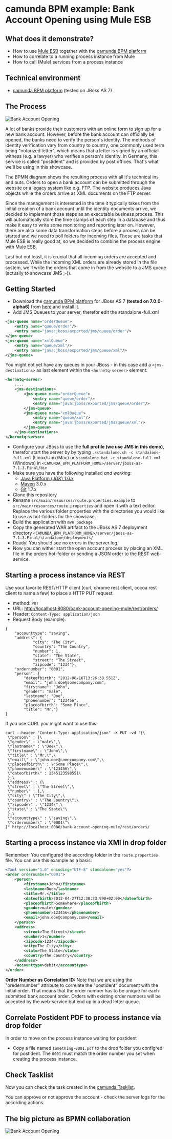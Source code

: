 # camunda BPM example: Bank Account Opening using Mule ESB

## What does it demonstrate?
- How to use [Mule ESB](http://www.mulesoft.org/) together with the [camunda BPM platform](http://camunda.org)
- How to correlate to a running process instance from Mule
- How to call (Mule) services from a process instance

## Technical environment
- [camunda BPM platform](http://camunda.org) (tested on JBoss AS 7)

## The Process

![Bank Account Opening][1]

A lot of banks provide their customers with an online form to sign up for a new bank account. However, before the bank account can officially be opened, the banks need to verify the person's identity. The methods of identity verification vary from country to country, one commonly used term being "notarized letter", which means that a letter is signed by an official witness (e.g. a lawyer) who verifies a person's identity. In Germany, this service is called "postident" and is provided by post offices. That's what we'll be using in this showcase.

The BPMN diagram shows the resulting process with all it's technical ins and outs. Orders to open a bank account can be submitted through the website or a legacy system like e.g. FTP. The website produces Java objects while the orders arrive as XML documents on the FTP server.

Since the management is interested in the time it typically takes from the initial creation of a bank account until the identity documents arrive, we decided to implement those steps as an executable business process. This will automatically store the time stamps of each step in a database and thus make it easy to write some monitoring and reporting later on. However, there are also some data transformation steps before a process can be started and we need to poll folders for incoming files. These are tasks that Mule ESB is really good at, so we decided to combine the process engine with Mule ESB.

Last but not least, it is crucial that all incoming orders are accepted and processed. While the incoming XML orders are already stored in the file system, we'll write the orders that come in from the website to a JMS queue (actually to showcase JMS ;-)).

## Getting Started

- Download the [camunda BPM platform](http://camunda.org/) for JBoss AS 7 **(tested on 7.0.0-alpha6)** from [here](http://camunda.org/download.html) and install it.
- Add JMS Queues to your server, therefor edit the standalone-full.xml

```xml
<jms-queue name="orderQueue">
	<entry name="queue/order"/>
    <entry name="java:jboss/exported/jms/queue/order"/>
</jms-queue>
<jms-queue name="xmlQueue">
	<entry name="queue/xml"/>
    <entry name="java:jboss/exported/jms/queue/xml"/>
</jms-queue>
```

  You might not yet have any queues in your JBoss - in this case add a `<jms-destinations>` as last element within the `<hornetq-server>` element:

```xml
<hornetq-server>
    ....
    <jms-destinations>
		<jms-queue name="orderQueue">
			<entry name="queue/order"/>
		    <entry name="java:jboss/exported/jms/queue/order"/>
		</jms-queue>
		<jms-queue name="xmlQueue">
			<entry name="queue/xml"/>
		    <entry name="java:jboss/exported/jms/queue/xml"/>
		</jms-queue>
	</jms-destinations>
</hornetq-server>	
```

- Configure your JBoss to use the **full profile (we use JMS in this demo)**, therefor start the server by by typing `./standalone.sh -c standalone-full.xml` (Linux/Unix/Mac) or `standalone.bat -c standalone-full.xml` (Windows) in `<CAMUNDA_BPM_PLATFORM_HOME>/server/jboss-as-7.1.3.Final/bin`
- Make sure you have the following installed *and working*:
    * [Java Platform (*JDK*) 1.6.x](http://www.oracle.com/technetwork/java/javase/downloads/index.html)
    * [Maven](http://maven.apache.org/) 3.0.x
    * [Git](http://git-scm.com/) 1.7.x
- Clone this repository
- Rename `src/main/resources/route.properties.example` to `src/main/resources/route.properties` and open it with a text editor. Replace the various folder properties with the directories you would like to use as hot-folders for the showcase.
- Build the application with `mvn package`
- Copy the generated WAR artifact to the JBoss AS 7 deployment directory `<CAMUNDA_BPM_PLATFORM_HOME>/server/jboss-as-7.1.3.Final/standalone/deployments/`
- Ready! You should see no errors in the server log.
- Now you can wither start the open account process by placing an XML file in the orders hot-folder or sending a JSON order to the REST web-service.



## Starting a process instance via REST

Use your favorite REST/HTTP client (curl, chrome rest client, cocoa rest client to name a few) to place a HTTP PUT request:

- method: `PUT`
- URL: [http://localhost:8080/bank-account-opening-mule/rest/orders/](http://localhost:8080/bank-account-opening-mule/rest/orders/)
- Header: `Content-Type: application/json`
- Request Body (example): 

```  
{
	"accounttype": "saving",
	"address": {
			"city": "The City",
			"country": "The Country",
			"number": 1,
			"state": "The State",
			"street": "The Street",
  			"zipcode": "1234"},
	"ordernumber": "0001",
	"person": {
		"dateofbirth": "2012-08-16T13:26:38.551Z",
		"email": "john.doe@somecompany.com",
		"firstname": "John",
		"gender": "male",
		"lastname": "Doe",
		"phonenumber": "123456",
		"placeofbirth": "Some Place",
 		"title": "Mr."}
}
```

If you use CURL you might want to use this:

```
curl --header "Content-Type: application/json" -X PUT -vd "{\
 \"person\" : {\
 \"gender\" : \"male\",\
 \"lastname\" : \"Doe\",\
 \"firstname\" : \"John\",\
 \"title\" : \"Mr.\",\
 \"email\" : \"john.doe@somecompany.com\",\
 \"placeofbirth\" : \"Some Place\",\
 \"phonenumber\" : \"123456\",\
 \"dateofbirth\" : 1345123598551\
 },\
 \"address\" : {\
 \"street\" : \"The Street\",\
 \"number\" : 1,\
 \"city\" : \"The City\",\
 \"country\" : \"The Country\",\
 \"zipcode\" : \"1234\",\
 \"state\" : \"The State\"\
 },\
 \"accounttype\" : \"saving\",\
 \"ordernumber\" : \"0001\"\
}" http://localhost:8080/bank-account-opening-mule/rest/orders/
```



## Starting a process instance via XMl in drop folder 

Remember: You configured the according folder in the `route.properties` file. You can use this example as a basis:

```xml
<?xml version="1.0" encoding="UTF-8" standalone="yes"?>
<order ordernumber="0001">
	<person>
		<firstname>John</firstname>
		<lastname>Doe</lastname>
		<title>Mr.</title>
		<dateofbirth>2012-04-27T12:30:23.998+02:00</dateofbirth>
		<placeofbirth>Somewhere</placeofbirth>
		<gender>male</gender>
		<phonenumber>123456</phonenumber>
		<email>john.doe@company.com</email>
	</person>
	<address>
		<street>The Street</street>
		<number>1</number>
		<zipcode>1234</zipcode>
		<city>The City</city>
		<state>The State</state>
		<country>The Country</country>
	</address>
	<accounttype>debit</accounttype>
</order>
```



**Order Number as Correlation ID:** Note that we are using the "oredernumber" attribute to correlate the "postident" document with the initial order. That means that the order number has to be unique for each submitted bank account order. Orders with existing order numbers will be accepted by the web-service but end up in a dead letter queue.




## Correlate Postident PDF to process instance via drop folder 

In order to move on the process instance waiting for postident

- Copy a file named `something-0001.pdf` to the drop folder you configred for postident. The `0001` must match the order number you set when creating the process instance.


## Check Tasklist

Now you can check the task created in the [camunda Tasklist](http://localhost:8080/tasklist/). 

You can approve or not approve the account - check the server logs for the according actions. 


## The big picture as BPMN collaboration

![Bank Account Opening][2]


[1]: https://raw.github.com/camunda/camunda-bpm-examples/master/bank-account-opening-mule/src/main/webapp/resources/img/bpmn-overview-bank-acount-opening.png
[2]: https://raw.github.com/camunda/camunda-bpm-examples/master/bank-account-opening-mule/src/main/webapp/resources/img/bpmn-collaboration-bank-acount-opening.png
